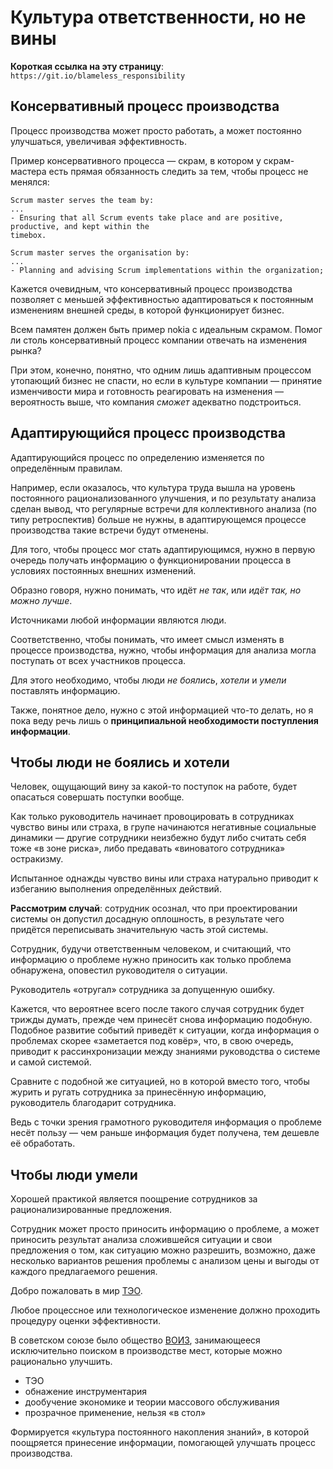 # Культура ответственности, но не вины

**Короткая ссылка на эту страницу**: `https://git.io/blameless_responsibility`

## Консервативный процесс производства

Процесс производства может просто работать, а может постоянно улучшаться, увеличивая эффективность.

Пример консервативного процесса — скрам, в котором у скрам-мастера есть прямая обязанность следить за тем, чтобы процесс не менялся:

```
Scrum master serves the team by:
...
- Ensuring that all Scrum events take place and are positive, productive, and kept within the
timebox.

Scrum master serves the organisation by:
...
- Planning and advising Scrum implementations within the organization;
```

Кажется очевидным, что консервативный процесс производства позволяет с меньшей эффективностью адаптироваться к постоянным изменениям внешней среды, в которой функционирует бизнес.

Всем памятен должен быть пример nokia с идеальным скрамом. Помог ли столь консервативный процесс компании отвечать на изменения рынка?

При этом, конечно, понятно, что одним лишь адаптивным процессом утопающий бизнес не спасти, но если в культуре компании — принятие изменчивости мира и готовность реагировать на изменения — вероятность выше, что компания _сможет_ адекватно подстроиться.

## Адаптирующийся процесс производства

Адаптирующийся процесс по определению изменяется по определённым правилам.

Например, если оказалось, что культура труда вышла на уровень постоянного рационализованного улучшения, и по результату анализа сделан вывод, что регулярные встречи для коллективного анализа (по типу ретроспектив) больше не нужны, в адаптирующемся процессе производства такие встречи будут отменены.

Для того, чтобы процесс мог стать адаптирующимся, нужно в первую очередь получать информацию о функционировании процесса в условиях постоянных внешних изменений.

Образно говоря, нужно понимать, что идёт _не так_, или _идёт так, но можно лучше_.

Источниками любой информации являются люди.

Соответственно, чтобы понимать, что имеет смысл изменять в процессе производства, нужно, чтобы информация для анализа могла поступать от всех участников процесса.

Для этого необходимо, чтобы люди _не боялись_, _хотели_ и _умели_ поставлять информацию.

Также, понятное дело, нужно с этой информацией что-то делать, но я пока веду речь лишь о **принципиальной необходимости поступления информации**.

## Чтобы люди не боялись и хотели

Человек, ощущающий вину за какой-то поступок на работе, будет опасаться совершать поступки вообще.

Как только руководитель начинает провоцировать в сотрудниках чувство вины или страха, в групе начинаются негативные социальные динамики — другие сотрудники неизбежно будут либо считать себя тоже «в зоне риска», либо предавать «виноватого сотрудника» остракизму.

Испытанное однажды чувство вины или страха натурально приводит к избеганию выполнения определённых действий.

**Рассмотрим случай**: сотрудник осознал, что при проектировании системы он допустил досадную оплошность, в результате чего придётся переписывать значительную часть этой системы.

Сотрудник, будучи ответственным человеком, и считающий, что информацию о проблеме нужно приносить как только проблема обнаружена, оповестил руководителя о ситуации.

Руководитель «отругал» сотрудника за допущенную ошибку.

Кажется, что вероятнее всего после такого случая сотрудник будет трижды думать, прежде чем принесёт снова информацию подобную. Подобное развитие событий приведёт к ситуации, когда информация о проблемах скорее «заметается под ковёр», что, в свою очередь, приводит к рассинхронизации между знаниями руководства о системе и самой системой.

Сравните с подобной же ситуацией, но в которой вместо того, чтобы журить и ругать сотрудника за принесённую информацию, руководитель благодарит сотрудника.

Ведь с точки зрения грамотного руководителя информация о проблеме несёт пользу — чем раньше информация будет получена, тем дешевле её обработать.

## Чтобы люди умели

Хорошей практикой является поощрение сотрудников за рационализированные предложения.

Сотрудник может просто приносить информацию о проблеме, а может приносить результат анализа сложившейся ситуации и свои предложения о том, как ситуацию можно разрешить, возможно, даже несколько вариантов решения проблемы с анализом цены и выгоды от каждого предлагаемого решения.

Добро пожаловать в мир [ТЭО](https://ru.wikipedia.org/wiki/Технико-экономическое_обоснование).

Любое процессное или технологическое изменение должно проходить процедуру оценки эффективности.

В советском союзе было общество [ВОИЗ](https://ru.wikipedia.org/wiki/Всесоюзное_общество_изобретателей_и_рационализаторов), занимающееся исключительно поиском в производстве мест, которые можно рационально улучшить.
- ТЭО
- обнажение инструментария
- дообучение экономике и теории массового обслуживания
- прозрачное применение, нельзя «в стол»

Формируется «культура постоянного накопления знаний», в которой поощряется принесение информации, помогающей улучшать процесс производства.

